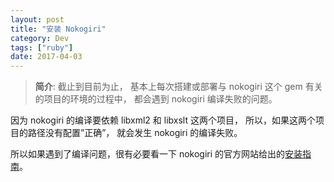```yaml
---
layout: post
title: "安装 Nokogiri"
category: Dev
tags: ["ruby"]
date: 2017-04-03
---
```


>**简介**: 
截止到目前为止，
基本上每次搭建或部署与 nokogiri 这个 gem 有关的项目的环境的过程中，
都会遇到 nokogiri 编译失败的问题。

因为 nokogiri 的编译要依赖 libxml2 和 libxslt 这两个项目，
所以，如果这两个项目的路径没有配置”正确”， 
就会发生 nokogiri 的编译失败。

所以如果遇到了编译问题，很有必要看一下 nokogiri 的官方网站给出的[安装指南](http://www.nokogiri.org/tutorials/installing_nokogiri.html)。

